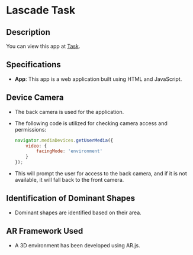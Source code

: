 # Lascade Task

## Description
You can view this app at [Task](https://lascade-task.vercel.app/).

## Specifications 
- **App**: This app is a web application built using HTML and JavaScript.

## Device Camera
- The back camera is used for the application.
- The following code is utilized for checking camera access and permissions:

    ```javascript
    navigator.mediaDevices.getUserMedia({
        video: {
            facingMode: 'environment'
        }
    });
    ```
- This will prompt the user for access to the back camera, and if it is not available, it will fall back to the front camera.

## Identification of Dominant Shapes
- Dominant shapes are identified based on their area.

## AR Framework Used
- A 3D environment has been developed using AR.js.
